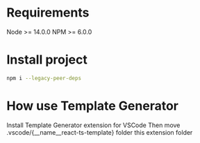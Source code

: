 # Requirements
Node >= 14.0.0
NPM >= 6.0.0
# Install project
```bash
npm i --legacy-peer-deps
```
# How use Template Generator

Install Template Generator extension for VSCode
Then move .vscode/{__name__react-ts-template} folder this extension folder


